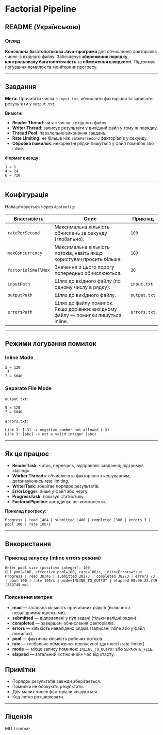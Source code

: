 
# Factorial Pipeline

## README (Українською)

### Огляд

**Консольна багатопотокова Java-програма** для обчислення факторіалів чисел із вхідного файлу. Забезпечує **збереження порядку**, **контрольовану багатопоточність** та **обмеження швидкості**. Підтримує логування помилок та моніторинг прогресу.

---

## Завдання

**Мета:**
Прочитати числа з `input.txt`, обчислити факторіали та записати результати у `output.txt`.

**Вимоги:**

* **Reader Thread**: читає числа з вхідного файлу.
* **Writer Thread**: записує результати у вихідний файл у тому ж порядку.
* **Thread Pool**: паралельне виконання завдань.
* **Rate Limiting**: не більше ніж `ratePerSecond` факторіалів у секунду.
* **Обробка помилок**: некоректні рядки пишуться у файл помилок або inline.

**Формат виводу:**

```
1 = 1
4 = 24
6 = 720
```

---

## Конфігурація

Налаштовується через `AppConfig`:

| Властивість         | Опис                                                                            | Приклад      |
| ------------------- | ------------------------------------------------------------------------------- | ------------ |
| `ratePerSecond`     | Максимальна кількість обчислень за секунду (глобально).                         | `100`        |
| `maxConcurrency`    | Максимальна кількість потоків, навіть якщо користувач просить більше.           | `100`        |
| `factorialSmallMax` | Значення ≤ цього порогу попередньо обчислюються.                                | `20`         |
| `inputPath`         | Шлях до вхідного файлу (по одному числу в рядку).                               | `input.txt`  |
| `outputPath`        | Шлях до вихідного файлу.                                                        | `output.txt` |
| `errorsPath`        | Шлях до файлу помилок. Якщо дорівнює вихідному файлу — помилки пишуться inline. | `errors.txt` |

---

## Режими логування помилок

### Inline Mode

```
5 = 120
-3
7 = 5040
```

### Separate File Mode

`output.txt`:

```
5 = 120
7 = 5040
```

`errors.txt`:

```
Line 2: [-3] -> negative number not allowed (-3)
Line 3: [abc] -> not a valid integer (abc)
```

---

## Як це працює

* **ReaderTask**: читає, перевіряє, відправляє завдання; підтримує «tailing».
* **Worker Threads**: обчислюють факторіали з кешуванням, дотримуючись rate limiting.
* **WriterTask**: зберігає порядок результатів.
* **ErrorLogger**: пише у файл або чергу.
* **ProgressTask**: показує статистику.
* **FactorialPipeline**: координує всі компоненти.

**Приклад прогресу:**

```
Progress | read 1404 | submitted 1400 | completed 1300 | errors 3 | pool 100 | rate 100/s
```

---

## Використання

### Приклад запуску (inline errors режим)

```
Enter pool size (positive integer): 100
CLI pool=100, effective pool=100, rate=100/s, inlineErrors=true
Progress | read 38346 | submitted 38273 | completed 38273 | errors 73 | pool 100 | rate 100/s | mode=INLINE_TO_OUTPUT | elapsed 00:06:23.749 (383749 ms)
```

### Пояснення метрик

* **read** — загальна кількість прочитаних рядків (включно з невалідними/порожніми).
* **submitted** — відправлені у пул задачі (тільки валідні рядки).
* **completed** — завершені обчислення факторіалів.
* **errors** — кількість невалідних рядків (записані inline або у файл помилок).
* **pool** — фактична кількість робочих потоків.
* **rate** — глобальне обмеження пропускної здатності (rate limiter).
* **mode** — місце запису помилок: `INLINE_TO_OUTPUT` або `SEPARATE_FILE`.
* **elapsed** — загальний «стіночний» час від старту.

## Примітки

* Порядок результатів завжди зберігається.
* Помилки не блокують результати.
* Для малих чисел факторіали кешуються.
* Код легко розширювати.

---

## Ліцензія

MIT License
